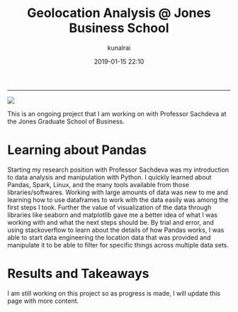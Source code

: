 ﻿---
title: "Geolocation Analysis @ Jones Business School"
layout: post
date: 2019-01-15 22:10
# tag: jekyll
# image: 
headerImage: true
projects: true
hidden: true # don't count this post in blog pagination
description: "Learning about Pandas and Data Science"
category: project
author: kunalrai
externalLink: false
---


---

![](http://rankings.ft.com/lib/img/logos/entity/rice-university-jones)

This is an ongoing project that I am working on with Professor Sachdeva at the Jones Graduate School of Business. 

# Learning about Pandas
Starting my research position with Professor Sachdeva was my introduction to data analysis and manipulation with Python. I quickly learned about Pandas, Spark, Linux, and the many tools available from those libraries/softwares. Working with large amounts of data was new to me and learning how to use dataframes to work with the data easily was among the first steps I took. Further the value of visualization of the data through libraries like seaborn and matplotlib gave me a better idea of what I was working with and what the next steps should be. By trial and error, and using stackoverflow to learn about the details of how Pandas works, I was able to start data engineering the location data that was provided and manipulate it to be able to filter for specific things across multiple data sets. 

# Results and Takeaways
I am still working on this project so as progress is made, I will update this page with more content. 
